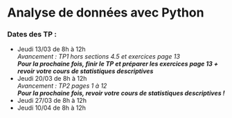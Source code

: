 # Analyse de données avec Python

### Dates des TP :
- Jeudi 13/03 de 8h à 12h\
  *Avancement : TP1 hors sections 4.5 et exercices page 13 \
  **Pour la prochaine fois, finir le TP et préparer les exercices page 13 + revoir votre cours de statistiques descriptives***
- Jeudi 20/03 de 8h à 12h\
  *Avancement : TP2 pages 1 à 12 \
  **Pour la prochaine fois, revoir votre cours de statistiques descriptives !***
- Jeudi 27/03 de 8h à 12h <!--\
  *Avancement : TP2 pages 13 à 24*
  -->
- Jeudi 10/04 de 8h à 12h <!--\
  *Avancement : Fin TP2 et TP3*
  -->

<!--
### TP noté du 22 avril
Tous les documents utilisés lors des TP (polycopiés annotés, corrections, scripts Python personnels) seront autorisés ainsi que vos notes personnelles (fiches mémo, sommaires,...) et ressources disponibles à cette adresse
-->
